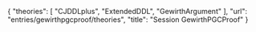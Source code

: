 {
    "theories": [
        "CJDDLplus",
        "ExtendedDDL",
        "GewirthArgument"
    ],
    "url": "entries/gewirthpgcproof/theories",
    "title": "Session GewirthPGCProof"
}